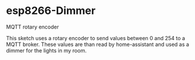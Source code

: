 # esp8266-Dimmer
MQTT rotary encoder 

This sketch uses a rotary encoder to send values between 0 and 254 to a MQTT broker. These values are than read by home-assistant and used as a dimmer for the lights in my room.
